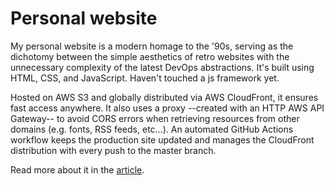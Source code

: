 # Personal website
My personal website is a modern homage to the '90s, serving as the dichotomy between the simple aesthetics of retro websites with the unnecessary complexity of the latest DevOps abstractions. It's built using HTML, CSS, and JavaScript. Haven't touched a js framework yet.

Hosted on AWS S3 and globally distributed via AWS CloudFront, it ensures fast access anywhere. It also uses a proxy --created with an HTTP AWS API Gateway-- to avoid CORS errors when retrieving resources from other domains (e.g. fonts, RSS feeds, etc...). An automated GitHub Actions workflow keeps the production site updated and manages the CloudFront distribution with every push to the master branch.

Read more about it in the <a href="https://www.xbazzi.com/website.html">article</a>.
